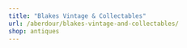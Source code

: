 ```yaml
---
title: "Blakes Vintage & Collectables"
url: /aberdour/blakes-vintage-and-collectables/
shop: antiques
---
```

